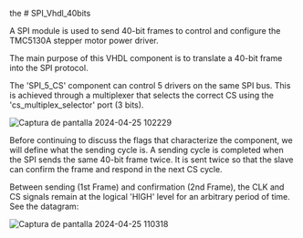the # SPI_Vhdl_40bits

A SPI module is used to send 40-bit frames to control and configure the TMC5130A stepper motor power driver.

The main purpose of this VHDL component is to translate a 40-bit frame into the SPI protocol.

The 'SPI_5_CS' component can control 5 drivers on the same SPI bus. This is achieved through a multiplexer that selects the correct CS using the 'cs_multiplex_selector' port (3 bits).

![Captura de pantalla 2024-04-25 102229](https://github.com/angelsz15/SPI_Vhdl_40bits/assets/167806623/fd31e6ce-a98a-4c4b-8dce-9bb7cddbdf3e)

Before continuing to discuss the flags that characterize the component, we will define what the sending cycle is. A sending cycle is completed when the SPI sends the same 40-bit frame twice. It is sent twice so that the slave can confirm the frame and respond in the next CS cycle.

Between sending (1st Frame) and confirmation (2nd Frame), the CLK and CS signals remain at the logical 'HIGH' level for an arbitrary period of time. See the datagram:

![Captura de pantalla 2024-04-25 110318](https://github.com/angelsz15/SPI_Vhdl_40bits/assets/167806623/0f8f188b-7ed6-4b54-b8aa-2d140042e107)

